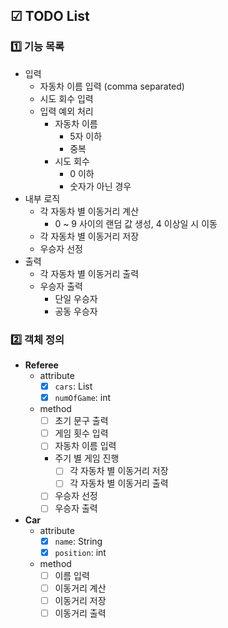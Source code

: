 ## ☑ TODO List

### 1️⃣ 기능 목록
- 입력
    - 자동차 이름 입력 (comma separated)
    - 시도 회수 입력
    - 입력 예외 처리
        - 자동차 이름
            - 5자 이하
            - 중복
        - 시도 회수
            - 0 이하
            - 숫자가 아닌 경우
- 내부 로직
    - 각 자동차 별 이동거리 계산
        - 0 ~ 9 사이의 랜덤 값 생성, 4 이상일 시 이동
    - 각 자동차 별 이동거리 저장
    - 우승자 선정
- 출력
    - 각 자동차 별 이동거리 출력
    - 우승자 출력
      - 단일 우승자
      - 공동 우승자

### 2️⃣ 객체 정의
- **Referee**
    - attribute
        - [x] `cars`: List<Car>
        - [x] `numOfGame`: int
    - method
        - [ ] 초기 문구 출력
        - [ ] 게임 횟수 입력
        - [ ] 자동차 이름 입력
        - 주기 별 게임 진행
            - [ ] 각 자동차 별 이동거리 저장
            - [ ] 각 자동차 별 이동거리 출력
        - [ ] 우승자 선정
        - [ ] 우승자 출력

- **Car**
    - attribute
        - [x] `name`: String
        - [x] `position`: int
    - method
        - [ ] 이름 입력
        - [ ] 이동거리 계산
        - [ ] 이동거리 저장
        - [ ] 이동거리 출력